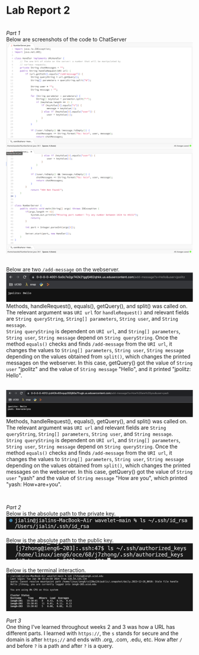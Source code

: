 # Lab Report 2
<br> *Part 1*
<br> Below are screenshots of the code to ChatServer 
<br> ![Image](webserverpt1.png)
<br> ![Image](webserverpt2.png)

<br> Below are two ```/add-message``` on the webserver.
<br> ![Image](webservermsgs.png)
<br> Methods, handleRequest(), equals(), getQuery(), and split() was called on.
<br> The relevant argument was ```URI url``` for ```handleRequest()``` and relevant fields are ```String queryString```, ```String[] parameters```, ```String user```, and ```String message```.
<br> ```String queryString``` is dependent on ```URI url```, and ```String[] parameters```, ```String user```, ```String message``` depend on ```String queryString```. Once the method ```equals()``` checks and finds ```/add-message``` from the ```URI url```, it changes the values to ```String[] parameters```, ```String user```, ```String message``` depending on the values obtained from ```split()```, which changes the printed messages on the webserver. In this case, getQuery() got the value of ```String user``` "jpolitz" and the value of ```String message``` "Hello", and it printed "jpolitz: Hello".

<br> ![Image](webserver.png)
<br> Methods, handleRequest(), equals(), getQuery(), and split() was called on.
<br> The relevant argument was ```URI url``` and relevant fields are ```String queryString```, ```String[] parameters```, ```String user```, and ```String message```.
<br> ```String queryString``` is dependent on ```URI url```, and ```String[] parameters```, ```String user```, ```String message``` depend on ```String queryString```. Once the method ```equals()``` checks and finds ```/add-message``` from the ```URI url```, it changes the values to ```String[] parameters```, ```String user```, ```String message``` depending on the values obtained from ```split()```, which changes the printed messages on the webserver. In this case, getQuery() got the value of ```String user``` "yash" and the value of ```String message``` "How are you", which printed "yash: How+are+you".

<br>

*Part 2*
<br>Below is the absolute path to the private key.
<br> ![Image](privatekey.png)
<br>
<br> Below is the absolute path to the public key.
<br> ![Image](publickey.png)
<br>
<br> Below is the terminal interaction.
<br> ![Image](terminal.png)
<br>

*Part 3*
<br> One thing I've learned throughout weeks 2 and 3 was how a URL has different parts. I learned with ```https://```, the ```s``` stands for secure and the domain is after ```https;//``` and ends with .org, .com, .edu, etc. How after ```/``` and before ```?``` is a path and after ```?``` is a query. 
